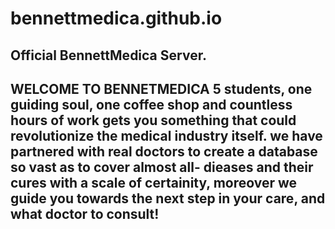 # bennettmedica.github.io
Official BennettMedica Server.
------------------------------------------------------------------------------------------------------------------------------------------
WELCOME TO BENNETMEDICA
5 students, one guiding soul, one coffee shop and countless hours of work gets you something that could revolutionize the medical industry itself. we have partnered with real doctors to create a database so vast as to cover almost all- dieases and their cures with a scale of certainity, moreover we guide you towards the next step in your care, and what doctor to consult!
------------------------------------------------------------------------------------------------------------------------------------------
